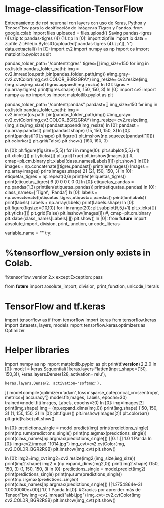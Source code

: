 # Image-classification-TensorFlow
Entrenamiento de red neuronal con layers con uso de Keras, Python y TensorFlow para la clasificación de imágenes Tigres y Pandas.
from google.colab import files
uploaded = files.upload()
Saving pandas-tigres (4).zip to pandas-tigres (4) (1).zip
In [0]:
import zipfile
import io
data = zipfile.ZipFile(io.BytesIO(uploaded['pandas-tigres (4).zip']), 'r')
data.extractall()
In [0]:
import cv2
import numpy as np
import os
import matplotlib.pyplot as plt
 
pandas_folder_path="/content/tigres"
tigres=[]
img_size=150
for img in os.listdir(pandas_folder_path):
    img = cv2.imread(os.path.join(pandas_folder_path,img))
    #img_gray= cv2.cvtColor(img,cv2.COLOR_BGR2GRAY)
    img_resize= cv2.resize(img,(img_size,img_size))
    tigres.append(img_resize)
In [0]:
tigres = np.array(tigres)
print(tigres.shape)
(6, 150, 150, 3)
In [0]:
import cv2
import numpy as np
import os
import matplotlib.pyplot as plt
 
pandas_folder_path="/content/pandas"
pandast=[]
img_size=150
for img in os.listdir(pandas_folder_path):
    img = cv2.imread(os.path.join(pandas_folder_path,img))
    #img_gray= cv2.cvtColor(img,cv2.COLOR_BGR2GRAY)
    img_resize= cv2.resize(img,(img_size,img_size))
    pandast.append(img_resize)
In [0]:
pandast = np.array(pandast)
print(pandast.shape)
(15, 150, 150, 3)
In [0]:
print(pandast[10].shape)
plt.figure()
plt.imshow(np.squeeze(pandast[10]))
plt.colorbar()
plt.grid(False)
plt.show()
(150, 150, 3)

In [0]:
plt.figure(figsize=(5,5))
for i in range(10):
    plt.subplot(5,5,i+1)
    plt.xticks([])
    plt.yticks([])
    plt.grid(True)
    plt.imshow(Images[i])
    #, cmap=plt.cm.binary
    plt.xlabel(class_names[Labels[i]])
plt.show()
In [0]:
images = np.concatenate([tigres,pandast])
print(len(images))
Images = np.array(images)
print(Images.shape)
21
(21, 150, 150, 3)
In [0]:
etiquetas_tigres = np.repeat(0,6)
print(len(etiquetas_tigres))
print(etiquetas_tigres)
6
[0 0 0 0 0 0]
In [0]:
etiquetas_pandas = np.pandas(1,3)
print(len(etiquetas_pandas))
print(etiquetas_pandas)
In [0]:
class_names=['Tigre', 'Panda']
In [0]:
labels = np.concatenate([etiquetas_tigres,etiquetas_pandas])
print(len(labels))
print(labels)
Labels = np.array(labels)
print(Labels.shape)
In [0]:
plt.figure(figsize=(10,10))
for i in range(20):
    plt.subplot(5,5,i+1)
    plt.xticks([])
    plt.yticks([])
    plt.grid(False)
    plt.imshow(Images[i])
    #, cmap=plt.cm.binary
    plt.xlabel(class_names[Labels[i]])
plt.show()
In [0]:
from __future__ import absolute_import, division, print_function, unicode_literals

variable_name = ""
try:
  # %tensorflow_version only exists in Colab.
  %tensorflow_version 2.x
except Exception:
  pass

from __future__ import absolute_import, division, print_function, unicode_literals


# TensorFlow and tf.keras
import tensorflow as tf
from tensorflow import keras
from tensorflow.keras import datasets, layers, models
import tensorflow.keras.optimizers as Optimizer

# Helper libraries
import numpy as np
import matplotlib.pyplot as plt
print(tf.__version__)
2.2.0
In [0]:
model = keras.Sequential([
    keras.layers.Flatten(input_shape=(150, 150,3)),
    keras.layers.Dense(128, activation='relu'),
    
    keras.layers.Dense(2, activation='softmax'),
    
])
model.compile(optimizer='adam',
              loss='sparse_categorical_crossentropy',
              metrics=['accuracy'])
model.fit(Images, Labels, epochs=30)
trained=model.fit(Images, Labels, epochs=30)
In [0]:
img=Images[2]
print(img.shape)
img = (np.expand_dims(img,0))
print(img.shape)
(150, 150, 3)
(1, 150, 150, 3)
In [0]:
plt.figure()
plt.imshow(Images[2])
plt.colorbar()
plt.grid(False)
plt.show()

In [0]:
predictions_single = model.predict(img)
print(predictions_single)
print(np.sum(predictions_single))
print(np.argmax(predictions_single))
print(class_names[np.argmax(predictions_single)])
[[0. 1.]]
1.0
1
Panda
In [0]:
img=cv2.imread("1014.jpg")
img_cvt=cv2.cvtColor(img, cv2.COLOR_BGR2RGB)
plt.imshow(img_cvt)
plt.show()

In [0]:
img2=img_cvt
img2=cv2.resize(img2,(img_size,img_size))
print(img2.shape)
img2 = (np.expand_dims(img2,0))
print(img2.shape)
(150, 150, 3)
(1, 150, 150, 3)
In [0]:
predictions_single = model.predict(img2)
print(predictions_single)
print(np.sum(predictions_single))
print(np.argmax(predictions_single))
print(class_names[np.argmax(predictions_single)])
[[1.2754864e-31 1.0000000e+00]]
1.0
1
Panda
In [0]:
#Gracias por aprender más de TensorFlow
img=cv2.imread("abbi.jpg")
img_cvt=cv2.cvtColor(img, cv2.COLOR_BGR2RGB)
plt.imshow(img_cvt)
plt.show()
